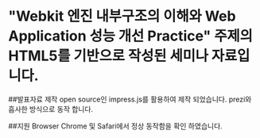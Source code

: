 "Webkit 엔진 내부구조의 이해와 Web Application 성능 개선 Practice" 주제의 HTML5를 기반으로 작성된 세미나 자료입니다.
===============================================================================

##발표자료 제작
open source인 impress.js를 활용하여 제작 되었습니다. prezi와 흡사한 방식으로 동작 합니다.

##지원 Browser
Chrome 및 Safari에서 정상 동작함을 확인 하였습니다.